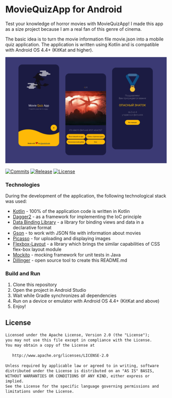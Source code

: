 # MovieQuizApp for Android

Test your knowledge of horror movies with MovieQuizApp! I made this app as a size project because I am a real fan of this genre of cinema.

The basic idea is to turn the movie information file movie.json into a mobile quiz application. The application is written using Kotlin and is compatible with Android OS 4.4+ (KitKat and higher).

![Poster](https://raw.githubusercontent.com/poetofcode/MovieQuizApp/effects/sketches/poster.png)

[![Commits](https://badgen.net/github/commits/poetofcode/moviequizapp/)](https://github.com/poetofcode/MovieQuizApp/commits/master)
[![Release](https://badgen.net/github/release/poetofcode/moviequizapp/)](https://github.com/poetofcode/MovieQuizApp/releases)
[![License](https://img.shields.io/badge/License-Apache%202.0-blue.svg)](https://opensource.org/licenses/Apache-2.0)

### Technologies

During the development of the application, the following technological stack was used:

  - [Kotlin](https://kotlinlang.org/) - 100% of the application code is written in Kotlin
  - [Dagger2](https://dagger.dev/) - as a framework for implementing the IoC principle
  - [Data Binding Library](https://developer.android.com/topic/libraries/data-binding) - a library for binding views and data in a declarative format
  - [Gson](https://github.com/google/gson) - to work with JSON file with information about movies
  - [Picasso](https://square.github.io/picasso/) - for uploading and displaying images
  - [Flexbox-Layout](https://github.com/google/flexbox-layout) - a library which brings the similar capabilities of CSS flex-box layout module
  - [Mockito](https://site.mockito.org/) - mocking framework for unit tests in Java
  - [Dillinger](https://dillinger.io/) - open source tool to create this README.md

### Build and Run

1. Clone this repository
2. Open the project in Android Studio
3. Wait while Gradle synchronizes all dependencies
4. Run on a device or emulator with Android OS 4.4+ (KitKat and above)
5. Enjoy!

License
----

    Licensed under the Apache License, Version 2.0 (the "License");
    you may not use this file except in compliance with the License.
    You may obtain a copy of the License at

       http://www.apache.org/licenses/LICENSE-2.0

    Unless required by applicable law or agreed to in writing, software
    distributed under the License is distributed on an "AS IS" BASIS,
    WITHOUT WARRANTIES OR CONDITIONS OF ANY KIND, either express or implied.
    See the License for the specific language governing permissions and
    limitations under the License.
